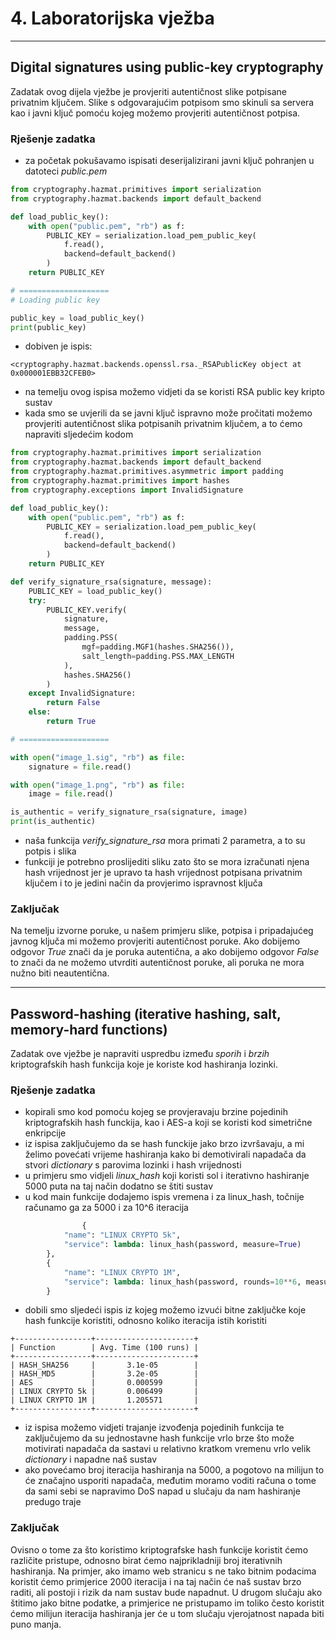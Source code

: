 # 4. Laboratorijska vježba

---

## **Digital signatures using public-key cryptography**

Zadatak ovog dijela vježbe je provjeriti autentičnost slike potpisane privatnim ključem. Slike s odgovarajućim potpisom smo skinuli sa servera kao i javni ključ pomoću kojeg možemo provjeriti autentičnost potpisa.

### Rješenje zadatka

- za početak pokušavamo ispisati deserijalizirani javni ključ pohranjen u datoteci *public.pem*

```python
from cryptography.hazmat.primitives import serialization
from cryptography.hazmat.backends import default_backend

def load_public_key():
    with open("public.pem", "rb") as f:
        PUBLIC_KEY = serialization.load_pem_public_key(
            f.read(),
            backend=default_backend()
        )
    return PUBLIC_KEY

# ====================
# Loading public key

public_key = load_public_key()
print(public_key)
```

- dobiven je ispis:

```
<cryptography.hazmat.backends.openssl.rsa._RSAPublicKey object at 0x000001EBB32CFEB0>
```

- na temelju ovog ispisa možemo vidjeti da se koristi RSA public key kripto sustav
- kada smo se uvjerili da se javni ključ ispravno može pročitati možemo provjeriti autentičnost slika potpisanih privatnim ključem, a to ćemo napraviti sljedećim kodom

```python
from cryptography.hazmat.primitives import serialization
from cryptography.hazmat.backends import default_backend
from cryptography.hazmat.primitives.asymmetric import padding
from cryptography.hazmat.primitives import hashes
from cryptography.exceptions import InvalidSignature

def load_public_key():
    with open("public.pem", "rb") as f:
        PUBLIC_KEY = serialization.load_pem_public_key(
            f.read(),
            backend=default_backend()
        )
    return PUBLIC_KEY

def verify_signature_rsa(signature, message):
    PUBLIC_KEY = load_public_key()
    try:
        PUBLIC_KEY.verify(
            signature,
            message,
            padding.PSS(
                mgf=padding.MGF1(hashes.SHA256()),
                salt_length=padding.PSS.MAX_LENGTH
            ),
            hashes.SHA256()
        )
    except InvalidSignature:
        return False
    else:
        return True

# ====================

with open("image_1.sig", "rb") as file:
    signature = file.read()

with open("image_1.png", "rb") as file:
    image = file.read()

is_authentic = verify_signature_rsa(signature, image)
print(is_authentic)
```

- naša funkcija *verify_signature_rsa* mora primati 2 parametra, a to su potpis i slika
- funkciji je potrebno proslijediti sliku zato što se mora izračunati njena hash vrijednost jer je upravo ta hash vrijednost potpisana privatnim ključem i to je jedini način da provjerimo ispravnost ključa

### Zaključak

Na temelju izvorne poruke, u našem primjeru slike, potpisa i pripadajućeg javnog ključa mi možemo provjeriti autentičnost poruke. Ako dobijemo odgovor *True* znači da je poruka autentična, a ako dobijemo odgovor *False* to znači da ne možemo utvrditi autentičnost poruke, ali poruka ne mora nužno biti neautentična.

---

## **Password-hashing (iterative hashing, salt, memory-hard functions)**

Zadatak ove vježbe je napraviti uspredbu između *sporih* i *brzih* kriptografskih hash funkcija koje je koriste kod hashiranja lozinki. 

### Rješenje zadatka

- kopirali smo kod pomoću kojeg se provjeravaju brzine pojedinih kriptografskih hash funckija, kao i AES-a koji se koristi kod simetrične enkripcije
- iz ispisa zaključujemo da se hash funckije jako brzo izvršavaju, a mi želimo povećati vrijeme hashiranja kako bi demotivirali napadača da stvori *dictionary* s parovima lozinki i hash vrijednosti
- u primjeru smo vidjeli *linux_hash* koji koristi sol i iterativno hashiranje 5000 puta na taj način dodatno se štiti sustav
- u kod main funkcije dodajemo ispis vremena i za linux_hash, točnije računamo ga za 5000 i za 10^6 iteracija

```python
				{
            "name": "LINUX CRYPTO 5k",
            "service": lambda: linux_hash(password, measure=True)
        },
        {
            "name": "LINUX CRYPTO 1M",
            "service": lambda: linux_hash(password, rounds=10**6, measure=True)
        }
```

- dobili smo sljedeći ispis iz kojeg možemo izvući bitne zaključke koje hash funkcije koristiti, odnosno koliko iteracija istih koristiti

```
+-----------------+----------------------+
| Function        | Avg. Time (100 runs) |
+-----------------+----------------------+
| HASH_SHA256     |       3.1e-05        |
| HASH_MD5        |       3.2e-05        |
| AES             |       0.000599       |
| LINUX CRYPTO 5k |       0.006499       |
| LINUX CRYPTO 1M |       1.205571       |
+-----------------+----------------------+
```

- iz ispisa možemo vidjeti trajanje izvođenja pojedinih funkcija te zaključujemo da su jednostavne hash funkcije vrlo brze što može motivirati napadača da sastavi u relativno kratkom vremenu vrlo velik *dictionary* i napadne naš sustav
- ako povećamo broj iteracija hashiranja na 5000, a pogotovo na milijun to će značajno usporiti napadača, međutim moramo voditi računa o tome da sami sebi se napravimo DoS napad u slučaju da nam hashiranje predugo traje

### Zaključak

Ovisno o tome za što koristimo kriptografske hash funkcije koristit ćemo različite pristupe, odnosno birat ćemo najprikladniji broj iterativnih hashiranja. Na primjer, ako imamo web stranicu s ne tako bitnim podacima koristit ćemo primjerice 2000 iteracija i na taj način će naš sustav brzo raditi, ali postoji i rizik da nam sustav bude napadnut. U drugom slučaju ako štitimo jako bitne podatke, a primjerice ne pristupamo im toliko često koristit ćemo milijun iteracija hashiranja jer će u tom slučaju vjerojatnost napada biti puno manja.
